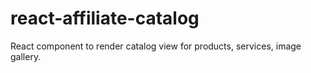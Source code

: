 # react-affiliate-catalog
React component to render catalog view for products, services, image gallery.
